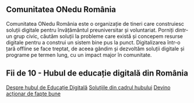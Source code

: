 ## Comunitatea ONedu România

Comunitatea ONedu România este o organizație de tineri care construiesc soluții digitale pentru învățământul preuniversitar și voluntariat. Porniți dintr-un grup civic, căutăm soluții la probleme care există și concepem resurse digitale pentru a construi un sistem bine pus la punct. Digitalizarea într-o țară offline se face treptat, de aceea gândim și dezvoltăm soluții digitale și programe pe termen lung, cu un impact major în comunitate.

## Fii de 10 - Hubul de educație digitală din România

[Despre hubul de Educație Digitală](https://fiide10.ro/despre)
[Soluțiile din cadrul hubului](https://fiide10.ro/solutii)
[Devino acționar de fapte bune](https://fiide10.ro/actionar)
